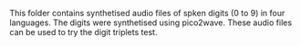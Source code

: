 This folder contains synthetised audio files of spken digits (0 to 9) in four languages. The digits were synthetised using pico2wave. These audio files can be used to try the digit triplets test. 

